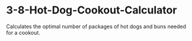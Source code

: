 # 3-8-Hot-Dog-Cookout-Calculator
Calculates the optimal number of packages of hot dogs and buns needed for a cookout.
